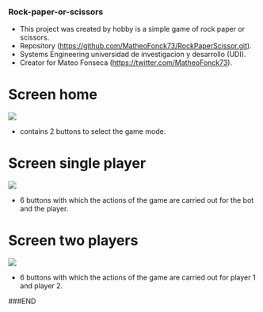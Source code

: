### Rock-paper-or-scissors

- This project was created by hobby is a simple game of rock paper or scissors.
- Repository (https://github.com/MatheoFonck73/RockPaperScissor.git).
- Systems Engineering universidad de investigacion y desarrollo (UDI).
- Creator for Mateo Fonseca (https://twitter.com/MatheoFonck73).

# Screen home
![](https://imageshack.com/i/poWgzN1fp)
- contains 2 buttons to select the game mode. 
# Screen single player
![](https://imageshack.com/i/po873pvCp)

- 6 buttons with which the actions of the game are carried out for the bot and the player.
# Screen two players
![](https://imageshack.com/i/pmb27G41p)

- 6 buttons with which the actions of the game are carried out for player 1 and player 2.

###END